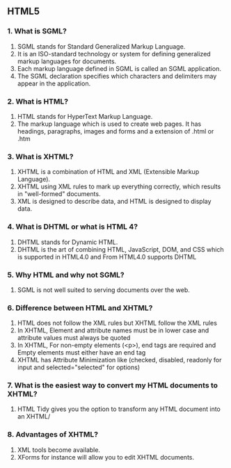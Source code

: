 ## HTML5

### 1.	What is SGML?
1. SGML stands for Standard Generalized Markup Language.
1. It is an ISO-standard technology or system for defining generalized markup languages for documents.
1. Each markup language defined in SGML is called an SGML application.
1. The SGML declaration specifies which characters and delimiters may appear in the application.

### 2.	What is HTML?
1. HTML stands for HyperText Markup Language.
1. The markup language which is used to create web pages. It has headings, paragraphs, images and forms and a extension of .html or .htm

### 3. What is XHTML?
1. XHTML is a combination of HTML and XML (Extensible Markup Language).
1. XHTML using XML rules to mark up everything correctly, which results in "well-formed" documents.
1. XML is designed to describe data, and HTML is designed to display data.

### 4. What is DHTML or what is HTML 4?
1.	DHTML stands for Dynamic HTML.
1.	DHTML is the art of combining HTML, JavaScript, DOM, and CSS which is supported in HTML4.0 and From HTML4.0 supports DHTML

### 5. Why HTML and why not SGML?
1. SGML is not well suited to serving documents over the web.

### 6.	Difference between HTML and XHTML?
1. HTML does not follow the XML rules but XHTML follow the XML rules
1. In XHTML, Element and attribute names must be in lower case and attribute values must always be quoted
1. In XHTML, For non-empty elements (&lt;p&gt;), end tags are required and Empty elements must either have an end tag
1. XHTML has Attribute Minimization like (checked, disabled, readonly for input and selected="selected" for options)

### 7.	What is the easiest way to convert my HTML documents to XHTML?
1. HTML Tidy gives you the option to transform any HTML document into an XHTML/

### 8.	Advantages of XHTML?
1. XML tools become available.
1. XForms for instance will allow you to edit XHTML documents.

